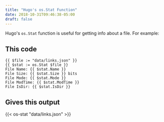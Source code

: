 ```yaml
---
title: "Hugo's os.Stat Function"
date: 2018-10-31T09:46:38-05:00
draft: false
---
```


Hugo's `os.Stat` function is useful for getting info about a file. For example: 

## This code

```
{{ $file := "data/links.json" }}
{{ $stat := os.Stat $file }}
File Name: {{ $stat.Name }}
File Size: {{ $stat.Size }} bits
File Mode: {{ $stat.Mode }}
File ModTime: {{ $stat.ModTime }}
File IsDir: {{ $stat.IsDir }}
```

## Gives this output

{{< os-stat "data/links.json" >}}